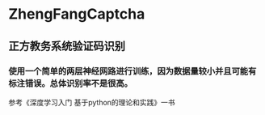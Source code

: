 # ZhengFangCaptcha
## 正方教务系统验证码识别

### 使用一个简单的两层神经网路进行训练，因为数据量较小并且可能有标注错误。总体识别率不是很高。

参考《深度学习入门 基于python的理论和实践》一书